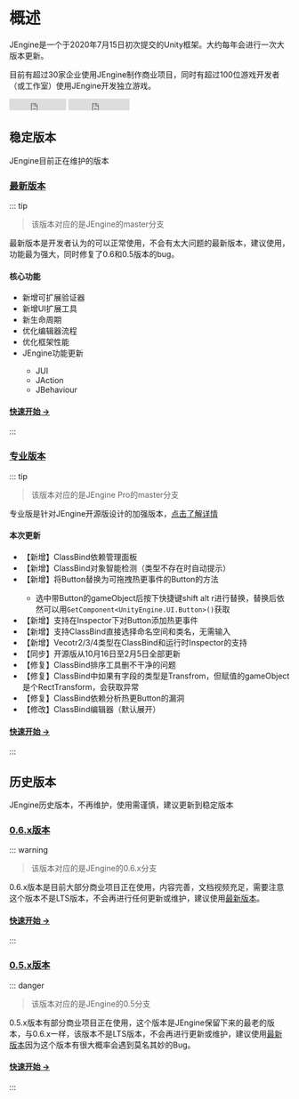 # 概述

JEngine是一个于2020年7月15日初次提交的Unity框架。大约每年会进行一次大版本更新。

目前有超过30家企业使用JEngine制作商业项目，同时有超过100位游戏开发者（或工作室）使用JEngine开发独立游戏。

<ul style="list-style:none;padding:0">
  <li style="display:inline-block">
    <iframe src="https://ghbtns.com/github-btn.html?user=JasonXuDeveloper&amp;repo=JEngine&amp;type=star&amp;count=true" frameborder="0" scrolling="0" width="102px" height="21px"></iframe>
  </li>
  <li style="display:inline-block">
    <iframe src="https://ghbtns.com/github-btn.html?user=JasonXuDeveloper&amp;repo=JEngine&amp;type=fork&amp;count=true" frameborder="0" scrolling="0" width="110px" height="21px"></iframe>
  </li>
</ul>


## 稳定版本

JEngine目前正在维护的版本



### [最新版本](/zh/documents/0.7/) <Badge type="tip" text="v0.7.x" vertical="middle" />

::: tip 

> 该版本对应的是JEngine的master分支

最新版本是开发者认为的可以正常使用，不会有太大问题的最新版本，建议使用，功能最为强大，同时修复了0.6和0.5版本的bug。

#### 核心功能

- 新增可扩展验证器 <Badge type="tip" text="新功能" vertical="middle" />
- 新增UI扩展工具 <Badge type="tip" text="新功能" vertical="middle" />
- 新生命周期 <Badge type="tip" text="新功能" vertical="middle" />
- 优化编辑器流程  <Badge type="warning" text="优化功能" vertical="middle" />
- 优化框架性能  <Badge type="warning" text="优化功能" vertical="middle" />
- JEngine功能更新  <Badge type="warning" text="优化功能" vertical="middle" />
  -  JUI
  -  JAction
  -  JBehaviour

#### [快速开始 →](/zh/documents/0.7/)

:::



### [专业版本](/zh/documents/pro/) <Badge type="tip" text="PRO v1.2" vertical="middle" />

::: tip 

> 该版本对应的是JEngine Pro的master分支

专业版是针对JEngine开源版设计的加强版本，[点击了解详情](/zh/pro/)

#### 本次更新

- 【新增】ClassBind依赖管理面板 <Badge type="tip" text="新功能" vertical="middle" />
- 【新增】ClassBind对象智能检测（类型不存在时自动提示） <Badge type="tip" text="新功能" vertical="middle" />
- 【新增】将Button替换为可拖拽热更事件的Button的方法 <Badge type="tip" text="新功能" vertical="middle" />
  - 选中带Button的gameObject后按下快捷键shift alt r进行替换，替换后依然可以用`GetComponent<UnityEngine.UI.Button>()`获取
- 【新增】支持在Inspector下对Button添加热更事件 <Badge type="tip" text="新功能" vertical="middle" />
- 【新增】支持ClassBind直接选择命名空间和类名，无需输入 <Badge type="tip" text="新功能" vertical="middle" />
- 【新增】Vecotr2/3/4类型在ClassBind和运行时Inspector的支持 <Badge type="tip" text="新功能" vertical="middle" />
- 【同步】开源版从10月16日至2月5日全部更新 <Badge type="warning" text="同步功能" vertical="middle" />
- 【修复】ClassBind排序工具删不干净的问题<Badge type="danger" text="修复功能" vertical="middle" />
- 【修复】ClassBind中如果有字段的类型是Transfrom，但赋值的gameObject是个RectTransform，会获取异常<Badge type="danger" text="修复功能" vertical="middle" />
- 【修复】ClassBind依赖分析热更Button的漏洞<Badge type="danger" text="修复功能" vertical="middle" />
- 【修改】ClassBind编辑器（默认展开）<Badge type="danger" text="微调功能" vertical="middle" />

#### [快速开始 →](/zh/documents/pro/)

:::



## 历史版本

JEngine历史版本，不再维护，使用需谨慎，建议更新到稳定版本



### [0.6.x版本](/zh/documents/0.6/) <Badge type="warning" text="v0.6.x" vertical="middle" />
::: warning
> 该版本对应的是JEngine的0.6.x分支

0.6.x版本是目前大部分商业项目正在使用，内容完善，文档视频充足，需要注意这个版本不是LTS版本，不会再进行任何更新或维护，建议使用[最新版本](#最新版本)。

#### [快速开始 →](/zh/documents/0.6/)

:::

### [0.5.x版本](/zh/documents/0.5/) <Badge type="danger" text="v0.5.x" vertical="middle" />
::: danger
> 该版本对应的是JEngine的0.5分支

0.5.x版本有部分商业项目正在使用，这个版本是JEngine保留下来的最老的版本，与0.6.x一样，该版本不是LTS版本，不会再进行更新或维护，建议使用[最新版本](#最新版本)因为这个版本有很大概率会遇到莫名其妙的Bug。

#### [快速开始 →](/documents/0.5/)

:::